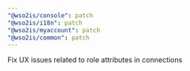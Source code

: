 ```yaml
---
"@wso2is/console": patch
"@wso2is/i18n": patch
"@wso2is/myaccount": patch
"@wso2is/common": patch
---
```


Fix UX issues related to role attributes in connections
